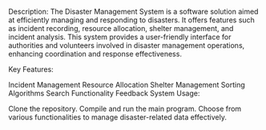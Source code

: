Description:
The Disaster Management System is a software solution aimed at efficiently managing and responding to disasters. It offers features such as incident recording, resource allocation, shelter management, and incident analysis. This system provides a user-friendly interface for authorities and volunteers involved in disaster management operations, enhancing coordination and response effectiveness.

Key Features:

Incident Management
Resource Allocation
Shelter Management
Sorting Algorithms
Search Functionality
Feedback System
Usage:

Clone the repository.
Compile and run the main program.
Choose from various functionalities to manage disaster-related data effectively.
